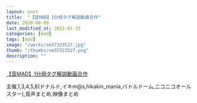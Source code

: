 ```yaml
---
layout: post
title:  "【音MAD】1分弱タグ解説動画合作"
date: 2020-08-09
last_modified_at: 2023-01-25
categories: [mad]
tags: [mad]
image: "/works/sm37323527.jpg"
thumb: "/thumbs/sm37323527.png"
description: ""
---
```


<script type="application/javascript" src="https://embed.nicovideo.jp/watch/sm37323527/script?w=640&h=360"></script><noscript><a href="https://www.nicovideo.jp/watch/sm37323527">【音MAD】1分弱タグ解説動画合作</a></noscript>

主催,1,3,4,5,8(ドナルド,イキm@s,hikakin_mania,バトルドーム,ニコニコオールスター),音声まとめ,映像まとめ